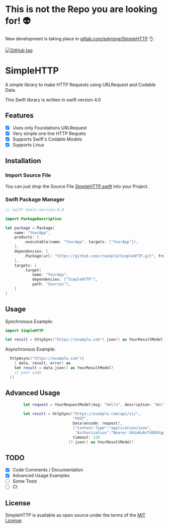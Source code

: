 # This is not the Repo you are looking for! :alien:

New development is taking place in [gitlab.com/pdylong/SimpleHTTP](https://gitlab.com/pdylong/SimpleHTTP) :ok_hand:.

[![GitHub tag](https://img.shields.io/github/tag/creekpld/SimpleHTTP.svg)](https://github.com/creekpld/SimpleHTTP/tags)

# SimpleHTTP

A simple library to make HTTP Requests using URLRequest and Codable Data.

This Swift library is written in swift version 4.0

## Features

- [x] Uses only Foundations URLRequest
- [x] Very simple one line HTTP Requets
- [x] Supports Swift's Codable Models
- [x] Supports Linux

## Installation

### Import Source File

You can just drop the Source File [SimpleHTTP.swift](Sources/SimpleHTTP/SimpleHTTP.swift) into your Project.

### Swift Package Manager

``` swift
// swift-tools-version:4.0

import PackageDescription

let package = Package(
    name: "YourApp",
    products: [
        .executable(name: "YourApp", targets: ["YourApp"]),
    ],
    dependencies: [
        .Package(url: "https://github.com/creekpld/SimpleHTTP.git", from: "1.0.0")
    ],
    targets: [
        .target(
            name: "YourApp",
            dependencies: ["SimpleHTTP"],
            path: "Sources"),
    ]
)
```

## Usage

Synchronous Example:
``` swift
import SimpleHTTP

let result = httpSync("https://example.com").json() as YourResultModel?
```

Asynchronous Example:
``` swift
  httpAsync("https://example.com"){
    ( data, result, error) as
    let result = data.json() as YourResultModel?
    // your code
  })
```

## Advanced Usage

``` swift
        let request = YourRequestModel(msg: "Hello", description: "World", version: "1.2.3")
        
        let result = httpSync("https://example.com/api/v1/", 
                              "POST", 
                              Data(encode: request),
                              ["Content-Type":"application/json",
                               "Authorization":"Bearer UkGaHu8nT4O05XgoEhA50oPbmWxSI0"],
                              timeout: 120
                            )?.json() as YourResultModel?
```

## TODO

- [x] Code Comments / Documentation
- [x] Advanced Usage Examples
- [ ] Some Tests
- [ ] CI

## License

SimpleHTTP is available as open source under the terms of the [MIT License](http://opensource.org/licenses/MIT).
